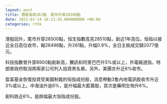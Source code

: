```yaml
---
layout: post
title: 港股高收261點　尾市升穿28500點
date: 2021-01-14 16:13:34.000000000 +08:00
categories: rthk
---
```


港股回升，尾市升穿28500點，恒生指數高見28510點，創近1年高位。恒指以接近全日高位收市，報28496點，升261點，升幅0.9%，全日主板成交額2077億元。

科技指數曾升穿8900點創新高，騰訊和阿里巴巴升5%或以上，外電報道指，特朗普政府取消將兩家公司列入投資黑名單。另外，美團亦升近6%收市。

盈富基金恢復投資受美國制裁的恒指成份股，消息帶動3隻內地電訊股收市升近3%或以上。中海油升逾6%，是升幅最大藍籌股，其次是藥明生物升6%。

創科跌近6%，是跌幅最大恒指成份股。
